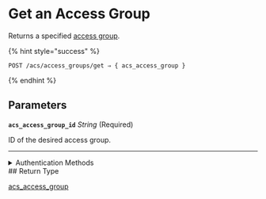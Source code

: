 # Get an Access Group

Returns a specified [access group](https://docs.seam.co/latest/capability-guides/access-systems/assigning-users-to-access-groups).

{% hint style="success" %}
```
POST /acs/access_groups/get ⇒ { acs_access_group }
```
{% endhint %}

## Parameters

**`acs_access_group_id`** *String* (Required)

ID of the desired access group.

---


<details>

<summary>Authentication Methods</summary>

- API key
- Personal access token
  <br>Must also include the `seam-workspace` header in the request.
</details>
## Return Type

[acs\_access\_group](./)
